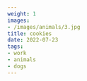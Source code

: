 ```yaml
---
weight: 1
images:
- /images/animals/3.jpg
title: cookies
date: 2022-07-23
tags:
- work
- animals
- dogs
---
```

